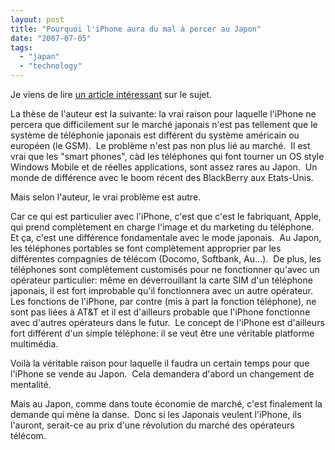 ```yaml
---
layout: post
title: "Pourquoi l'iPhone aura du mal à percer au Japon"
date: "2007-07-05"
tags: 
  - "japan"
  - "technology"
---
```


Je viens de lire [un article intéressant](http://japan.cnet.com/column/mori/story/0,2000055916,20352074,00.htm "iPhoneの日本展開が難しい本当の理由") sur le sujet.

La thèse de l'auteur est la suivante: la vrai raison pour laquelle l'iPhone ne percera que difficilement sur le marché japonais n'est pas tellement que le système de téléphonie japonais est différent du système américain ou européen (le GSM).  Le problème n'est pas non plus lié au marché.  Il est vrai que les "smart phones", càd les téléphones qui font tourner un OS style Windows Mobile et de réelles applications, sont assez rares au Japon.  Un monde de différence avec le boom récent des BlackBerry aux Etats-Unis.

Mais selon l'auteur, le vrai problème est autre.

Car ce qui est particulier avec l'iPhone, c'est que c'est le fabriquant, Apple, qui prend complètement en charge l'image et du marketing du téléphone.  Et ça, c'est une différence fondamentale avec le mode japonais.  Au Japon, les téléphones portables se font complètement approprier par les différentes compagnies de télécom (Docomo, Softbank, Au...).  De plus, les téléphones sont complètement customisés pour ne fonctionner qu'avec un opérateur particulier: même en déverrouillant la carte SIM d'un téléphone japonais, il est fort improbable qu'il fonctionnera avec un autre opérateur.  Les fonctions de l'iPhone, par contre (mis à part la fonction téléphone), ne sont pas liées à AT&T et il est d'ailleurs probable que l'iPhone fonctionne avec d'autres opérateurs dans le futur.  Le concept de l'iPhone est d'ailleurs fort différent d'un simple téléphone: il se veut être une véritable platforme multimédia.

Voilà la véritable raison pour laquelle il faudra un certain temps pour que l'iPhone se vende au Japon.  Cela demandera d'abord un changement de mentalité.

Mais au Japon, comme dans toute économie de marché, c'est finalement la demande qui mène la danse.  Donc si les Japonais veulent l'iPhone, ils l'auront, serait-ce au prix d'une révolution du marché des opérateurs télécom.
